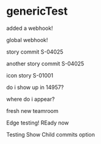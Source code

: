 # genericTest

added a webhook!

global webhook!

story commit S-04025

another story commit S-04025

icon story S-01001

do i show up in 14957?

where do i appear?

fresh new teamroom

Edge testing!
REady now

Testing Show Child commits option
